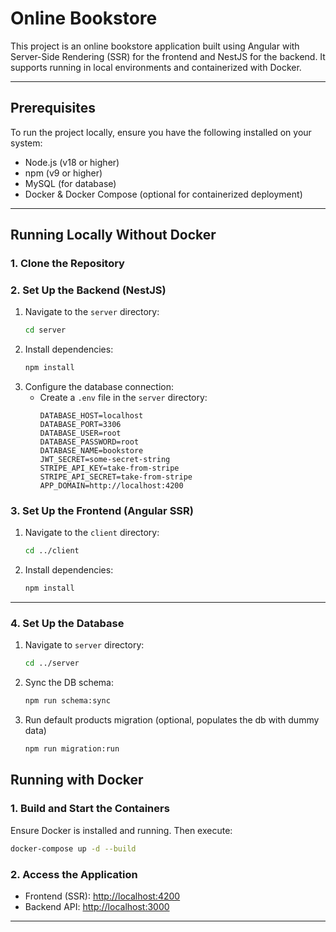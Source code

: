 
# Online Bookstore

This project is an online bookstore application built using Angular with Server-Side Rendering (SSR) for the frontend and NestJS for the backend. It supports running in local environments and containerized with Docker.

---

## Prerequisites

To run the project locally, ensure you have the following installed on your system:

- Node.js (v18 or higher)
- npm (v9 or higher)
- MySQL (for database)
- Docker & Docker Compose (optional for containerized deployment)

---

## Running Locally Without Docker

### 1. Clone the Repository

### 2. Set Up the Backend (NestJS)

1. Navigate to the `server` directory:
   ```bash
   cd server
   ```
2. Install dependencies:
   ```bash
   npm install
   ```
3. Configure the database connection:
   - Create a `.env` file in the `server` directory:
     ```env
     DATABASE_HOST=localhost
     DATABASE_PORT=3306
     DATABASE_USER=root
     DATABASE_PASSWORD=root
     DATABASE_NAME=bookstore
     JWT_SECRET=some-secret-string
     STRIPE_API_KEY=take-from-stripe
     STRIPE_API_SECRET=take-from-stripe
     APP_DOMAIN=http://localhost:4200
     ```

### 3. Set Up the Frontend (Angular SSR)

1. Navigate to the `client` directory:
   ```bash
   cd ../client
   ```
2. Install dependencies:
   ```bash
   npm install
   ```

---

### 4. Set Up the Database

1. Navigate to `server` directory:
   ```bash
   cd ../server
   ```
2. Sync the DB schema:
   ```bash
   npm run schema:sync
   ```
3. Run default products migration (optional, populates the db with dummy data)
   ```bash
   npm run migration:run
   ```

## Running with Docker

### 1. Build and Start the Containers
Ensure Docker is installed and running. Then execute:
```bash
docker-compose up -d --build
```

### 2. Access the Application
- Frontend (SSR): [http://localhost:4200](http://localhost:4200)
- Backend API: [http://localhost:3000](http://localhost:3000)

---
